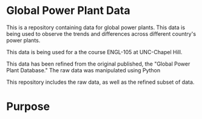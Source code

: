 # Global Power Plant Data

This is a repository containing data for global power plants. This data is being used to observe the trends and differences across different country's power plants.

This data is being used for a the course ENGL-105 at UNC-Chapel Hill. 

This data has been refined from the original published, the "Global Power Plant Database." The raw data was manipulated using Python

This repository includes the raw data, as well as the refined subset of data.


# Purpose
